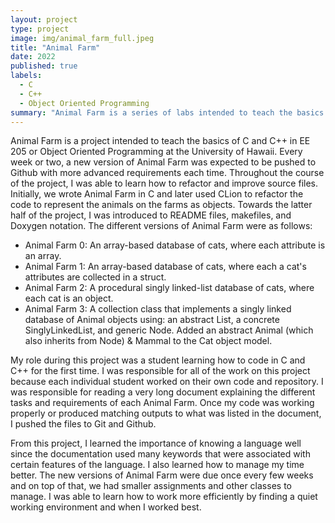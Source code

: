 ```yaml
---
layout: project
type: project
image: img/animal_farm_full.jpeg
title: "Animal Farm"
date: 2022
published: true
labels:
  - C
  - C++
  - Object Oriented Programming
summary: "Animal Farm is a series of labs intended to teach the basics of C and C++ as the code evolves over a series of requirements. It's also intended to introduce good Software Engineering practices."
---
```


Animal Farm is a project intended to teach the basics of C and C++ in EE 205 or Object Oriented Programming at the University of Hawaii. Every week or two, a new version of Animal Farm was expected to be pushed to Github with more advanced requirements each time. Throughout the course of the project, I was able to learn how to refactor and improve source files. Initially, we wrote Animal Farm in C and later used CLion to refactor the code to represent the animals on the farms as objects. Towards the latter half of the project, I was introduced to README files, makefiles, and Doxygen notation. The different versions of Animal Farm were as follows:
  * Animal Farm 0: An array-based database of cats, where each attribute is an array.
  * Animal Farm 1: An array-based database of cats, where each a cat's attributes are collected in a struct.
  * Animal Farm 2: A procedural singly linked-list database of cats, where each cat is an object.
  * Animal Farm 3: A collection class that implements a singly linked database of Animal objects using: an abstract List, a concrete SinglyLinkedList, and generic Node. Added an abstract Animal (which also inherits from Node) & Mammal to the Cat object model.

My role during this project was a student learning how to code in C and C++ for the first time. I was responsible for all of the work on this project because each individual student worked on their own code and repository. I was responsible for reading a very long document explaining the different tasks and requirements of each Animal Farm. Once my code was working properly or produced matching outputs to what was listed in the document, I pushed the files to Git and Github.

From this project, I learned the importance of knowing a language well since the documentation used many keywords that were associated with certain features of the language. I also learned how to manage my time better. The new versions of Animal Farm were due once every few weeks and on top of that, we had smaller assignments and other classes to manage. I was able to learn how to work more efficiently by finding a quiet working environment and when I worked best. 
